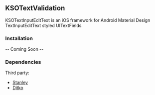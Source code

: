 ## KSOTextValidation

KSOTextInputEditText is an iOS framework for Android Material Design TextInputEditText styled UITextFields.

### Installation
-- Coming Soon --


### Dependencies

Third party:

- [Stanley](https://github.com/Kosoku/Stanley)
- [Ditko](https://github.com/Kosoku/Ditko)